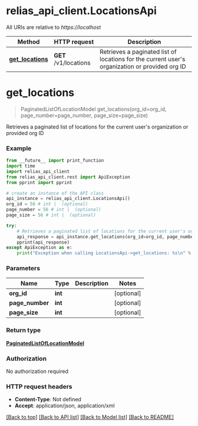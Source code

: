 # relias_api_client.LocationsApi

All URIs are relative to *https://localhost*

Method | HTTP request | Description
------------- | ------------- | -------------
[**get_locations**](LocationsApi.md#get_locations) | **GET** /v1/locations | Retrieves a paginated list of locations for the current user&#39;s organization or provided org ID


# **get_locations**
> PaginatedListOfLocationModel get_locations(org_id=org_id, page_number=page_number, page_size=page_size)

Retrieves a paginated list of locations for the current user's organization or provided org ID

### Example
```python
from __future__ import print_function
import time
import relias_api_client
from relias_api_client.rest import ApiException
from pprint import pprint

# create an instance of the API class
api_instance = relias_api_client.LocationsApi()
org_id = 56 # int |  (optional)
page_number = 56 # int |  (optional)
page_size = 56 # int |  (optional)

try:
    # Retrieves a paginated list of locations for the current user's organization or provided org ID
    api_response = api_instance.get_locations(org_id=org_id, page_number=page_number, page_size=page_size)
    pprint(api_response)
except ApiException as e:
    print("Exception when calling LocationsApi->get_locations: %s\n" % e)
```

### Parameters

Name | Type | Description  | Notes
------------- | ------------- | ------------- | -------------
 **org_id** | **int**|  | [optional] 
 **page_number** | **int**|  | [optional] 
 **page_size** | **int**|  | [optional] 

### Return type

[**PaginatedListOfLocationModel**](PaginatedListOfLocationModel.md)

### Authorization

No authorization required

### HTTP request headers

 - **Content-Type**: Not defined
 - **Accept**: application/json, application/xml

[[Back to top]](#) [[Back to API list]](../README.md#documentation-for-api-endpoints) [[Back to Model list]](../README.md#documentation-for-models) [[Back to README]](../README.md)

